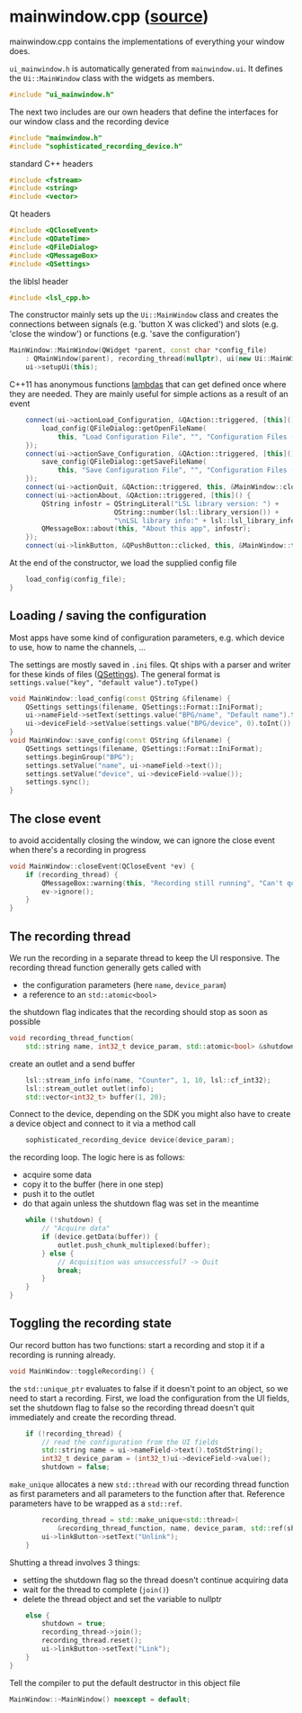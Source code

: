 # mainwindow.cpp ([source](../appskeleton/mainwindows.cpp))
mainwindow.cpp contains the implementations of everything your window does.

`ui_mainwindow.h` is automatically generated from `mainwindow.ui`.
It defines the `Ui::MainWindow` class with the widgets as members. 

``` cpp
#include "ui_mainwindow.h"
```

The next two includes are our own headers that define the interfaces for
our window class and the recording device 

``` cpp
#include "mainwindow.h"
#include "sophisticated_recording_device.h"
```

standard C++ headers

``` cpp
#include <fstream>
#include <string>
#include <vector>
```

Qt headers

``` cpp
#include <QCloseEvent>
#include <QDateTime>
#include <QFileDialog>
#include <QMessageBox>
#include <QSettings>
```

the liblsl header

``` cpp
#include <lsl_cpp.h>
```

The constructor mainly sets up the `Ui::MainWindow` class and creates the
connections between signals (e.g. 'button X was clicked') and slots
(e.g. 'close the window') or functions (e.g. 'save the configuration')


``` cpp
MainWindow::MainWindow(QWidget *parent, const char *config_file)
	: QMainWindow(parent), recording_thread(nullptr), ui(new Ui::MainWindow) {
	ui->setupUi(this);
```

C++11 has anonymous functions [lambdas](http://en.cppreference.com/w/cpp/language/lambda)
that can get defined once where they are needed. They are mainly useful
for simple actions as a result of an event 

``` cpp
	connect(ui->actionLoad_Configuration, &QAction::triggered, [this]() {
		load_config(QFileDialog::getOpenFileName(
			this, "Load Configuration File", "", "Configuration Files (*.cfg)"));
	});
	connect(ui->actionSave_Configuration, &QAction::triggered, [this]() {
		save_config(QFileDialog::getSaveFileName(
			this, "Save Configuration File", "", "Configuration Files (*.cfg)"));
	});
	connect(ui->actionQuit, &QAction::triggered, this, &MainWindow::close);
	connect(ui->actionAbout, &QAction::triggered, [this]() {
		QString infostr = QStringLiteral("LSL library version: ") +
						  QString::number(lsl::library_version()) +
						  "\nLSL library info:" + lsl::lsl_library_info();
		QMessageBox::about(this, "About this app", infostr);
	});
	connect(ui->linkButton, &QPushButton::clicked, this, &MainWindow::toggleRecording);
```

At the end of the constructor, we load the supplied config file

``` cpp
	load_config(config_file);
}
```

## Loading / saving the configuration
Most apps have some kind of configuration parameters, e.g. which device to
use, how to name the channels, ...

The settings are mostly saved in `.ini` files. Qt ships with a parser and
writer for these kinds of files ([QSettings](http://doc.qt.io/qt-5/qsettings.html)).
The general format is `settings.value("key", "default value").toType()`

``` cpp
void MainWindow::load_config(const QString &filename) {
	QSettings settings(filename, QSettings::Format::IniFormat);
	ui->nameField->setText(settings.value("BPG/name", "Default name").toString());
	ui->deviceField->setValue(settings.value("BPG/device", 0).toInt());
}
void MainWindow::save_config(const QString &filename) {
	QSettings settings(filename, QSettings::Format::IniFormat);
	settings.beginGroup("BPG");
	settings.setValue("name", ui->nameField->text());
	settings.setValue("device", ui->deviceField->value());
	settings.sync();
}
```

## The close event
to avoid accidentally closing the window, we can ignore the close event
when there's a recording in progress 

``` cpp
void MainWindow::closeEvent(QCloseEvent *ev) {
	if (recording_thread) {
		QMessageBox::warning(this, "Recording still running", "Can't quit while recording");
		ev->ignore();
	}
}
```

## The recording thread

We run the recording in a separate thread to keep the UI responsive.
The recording thread function generally gets called with

- the configuration parameters (here `name`, `device_param`)
- a reference to an `std::atomic<bool>`

the shutdown flag indicates that the recording should stop as soon as possible 

``` cpp
void recording_thread_function(
	std::string name, int32_t device_param, std::atomic<bool> &shutdown) {
```

create an outlet and a send buffer

``` cpp
	lsl::stream_info info(name, "Counter", 1, 10, lsl::cf_int32);
	lsl::stream_outlet outlet(info);
	std::vector<int32_t> buffer(1, 20);
```

Connect to the device, depending on the SDK you might also have to
create a device object and connect to it via a method call

``` cpp
	sophisticated_recording_device device(device_param);
```

the recording loop. The logic here is as follows:
- acquire some data
- copy it to the buffer (here in one step)
- push it to the outlet
- do that again unless the shutdown flag was set in the meantime 

``` cpp
	while (!shutdown) {
		// "Acquire data"
		if (device.getData(buffer)) {
			outlet.push_chunk_multiplexed(buffer);
		} else {
			// Acquisition was unsuccessful? -> Quit
			break;
		}
	}
}
```

## Toggling the recording state
Our record button has two functions: start a recording and
stop it if a recording is running already.

``` cpp
void MainWindow::toggleRecording() {
```

the `std::unique_ptr` evaluates to false if it doesn't point to an object,
so we need to start a recording.
First, we load the configuration from the UI fields, set the shutdown flag
to false so the recording thread doesn't quit immediately and create the
recording thread. 

``` cpp
	if (!recording_thread) {
		// read the configuration from the UI fields
		std::string name = ui->nameField->text().toStdString();
		int32_t device_param = (int32_t)ui->deviceField->value();
		shutdown = false;
```

`make_unique` allocates a new `std::thread` with our recording
thread function as first parameters and all parameters to the
function after that.
Reference parameters have to be wrapped as a `std::ref`. 

``` cpp
		recording_thread = std::make_unique<std::thread>(
			&recording_thread_function, name, device_param, std::ref(shutdown));
		ui->linkButton->setText("Unlink");
	}
```

Shutting a thread involves 3 things:
- setting the shutdown flag so the thread doesn't continue acquiring data
- wait for the thread to complete (`join()`)
- delete the thread object and set the variable to nullptr 

``` cpp
	else {
		shutdown = true;
		recording_thread->join();
		recording_thread.reset();
		ui->linkButton->setText("Link");
	}
}
```

Tell the compiler to put the default destructor in this object file

``` cpp
MainWindow::~MainWindow() noexcept = default;
